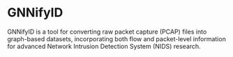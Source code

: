 # GNNifyID
GNNifyID is a tool for converting raw packet capture (PCAP) files into graph-based datasets, incorporating both flow and packet-level information for advanced Network Intrusion Detection System (NIDS) research.
